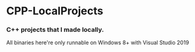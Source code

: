 # CPP-LocalProjects
### C++ projects that I made locally.

All binaries here're only runnable on Windows 8+ with Visual Studio 2019
